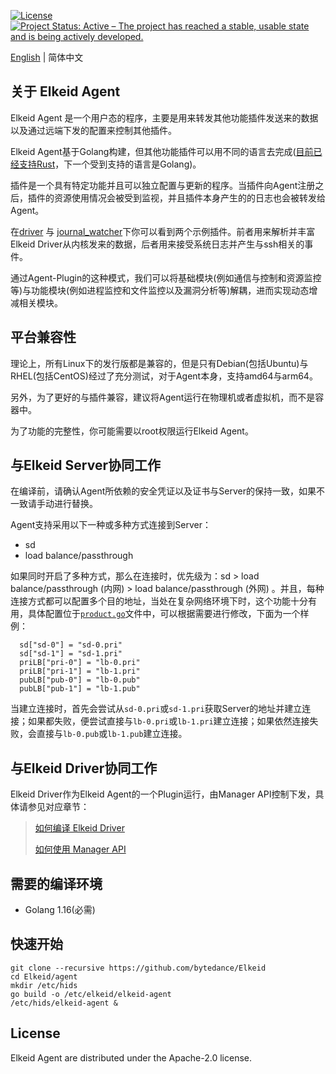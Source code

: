 [![License](https://img.shields.io/badge/License-Apache%20v2-blue.svg)](https://github.com/bytedance/Elkeid/blob/main/agent/LICENSE)
[![Project Status: Active – The project has reached a stable, usable state and is being actively developed.](https://www.repostatus.org/badges/latest/active.svg)](https://www.repostatus.org/#active)

[English](README.md) | 简体中文
## 关于 Elkeid Agent
Elkeid Agent 是一个用户态的程序，主要是用来转发其他功能插件发送来的数据以及通过远端下发的配置来控制其他插件。

Elkeid Agent基于Golang构建，但其他功能插件可以用不同的语言去完成([目前已经支持Rust](support/rust)，下一个受到支持的语言是Golang)。

插件是一个具有特定功能并且可以独立配置与更新的程序。当插件向Agent注册之后，插件的资源使用情况会被受到监视，并且插件本身产生的的日志也会被转发给Agent。

在[driver](driver/) 与 [journal_watcher](journal_watcher/)下你可以看到两个示例插件。前者用来解析并丰富Elkeid Driver从内核发来的数据，后者用来接受系统日志并产生与ssh相关的事件。

通过Agent-Plugin的这种模式，我们可以将基础模块(例如通信与控制和资源监控等)与功能模块(例如进程监控和文件监控以及漏洞分析等)解耦，进而实现动态增减相关模块。

## 平台兼容性
理论上，所有Linux下的发行版都是兼容的，但是只有Debian(包括Ubuntu)与RHEL(包括CentOS)经过了充分测试，对于Agent本身，支持amd64与arm64。

另外，为了更好的与插件兼容，建议将Agent运行在物理机或者虚拟机，而不是容器中。

为了功能的完整性，你可能需要以root权限运行Elkeid Agent。

## 与Elkeid Server协同工作
在编译前，请确认Agent所依赖的安全凭证以及证书与Server的保持一致，如果不一致请手动进行替换。

Agent支持采用以下一种或多种方式连接到Server：
* sd
* load balance/passthrough

如果同时开启了多种方式，那么在连接时，优先级为：sd > load balance/passthrough (内网) >  load balance/passthrough (外网) 。并且，每种连接方式都可以配置多个目的地址，当处在复杂网络环境下时，这个功能十分有用，具体配置位于[`product.go`](transport/connection/product.go)文件中，可以根据需要进行修改，下面为一个样例：
```
  sd["sd-0"] = "sd-0.pri"
  sd["sd-1"] = "sd-1.pri"
  priLB["pri-0"] = "lb-0.pri"
  priLB["pri-1"] = "lb-1.pri"
  pubLB["pub-0"] = "lb-0.pub"
  pubLB["pub-1"] = "lb-1.pub"
```
当建立连接时，首先会尝试从`sd-0.pri`或`sd-1.pri`获取Server的地址并建立连接；如果都失败，便尝试直接与`lb-0.pri`或`lb-1.pri`建立连接；如果依然连接失败，会直接与`lb-0.pub`或`lb-1.pub`建立连接。
## 与Elkeid Driver协同工作
Elkeid Driver作为Elkeid Agent的一个Plugin运行，由Manager API控制下发，具体请参见对应章节：
> [如何编译 Elkeid Driver]()
>
> [如何使用 Manager API]()
## 需要的编译环境
* Golang 1.16(必需)
## 快速开始
```
git clone --recursive https://github.com/bytedance/Elkeid
cd Elkeid/agent
mkdir /etc/hids
go build -o /etc/elkeid/elkeid-agent
/etc/hids/elkeid-agent &
```
## License
Elkeid Agent are distributed under the Apache-2.0 license.